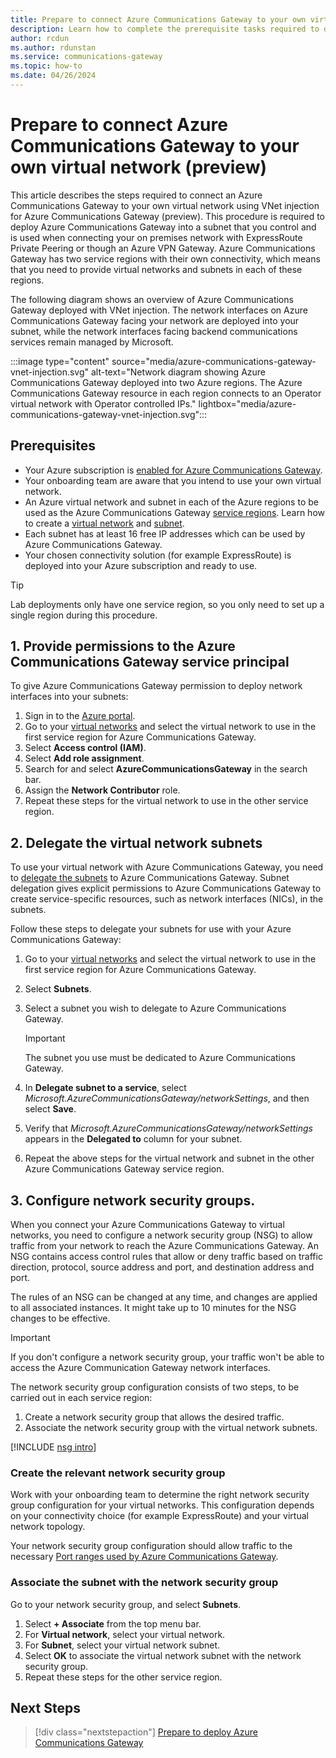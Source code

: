 ```yaml
---
title: Prepare to connect Azure Communications Gateway to your own virtual network
description: Learn how to complete the prerequisite tasks required to deploy Azure Communications Gateway with VNet injection. 
author: rcdun
ms.author: rdunstan
ms.service: communications-gateway
ms.topic: how-to
ms.date: 04/26/2024
---
```


# Prepare to connect Azure Communications Gateway to your own virtual network (preview)

This article describes the steps required to connect an Azure Communications Gateway to your own virtual network using VNet injection for Azure Communications Gateway (preview). This procedure is required to deploy Azure Communications Gateway into a subnet that you control and is used when connecting your on premises network with ExpressRoute Private Peering or though an Azure VPN Gateway. Azure Communications Gateway has two service regions with their own connectivity, which means that you need to provide virtual networks and subnets in each of these regions.

The following diagram shows an overview of Azure Communications Gateway deployed with VNet injection. The network interfaces on Azure Communications Gateway facing your network are deployed into your subnet, while the network interfaces facing backend communications services remain managed by Microsoft.

:::image type="content" source="media/azure-communications-gateway-vnet-injection.svg" alt-text="Network diagram showing Azure Communications Gateway deployed into two Azure regions. The Azure Communications Gateway resource in each region connects to an Operator virtual network with Operator controlled IPs." lightbox="media/azure-communications-gateway-vnet-injection.svg":::

## Prerequisites
- Your Azure subscription is [enabled for Azure Communications Gateway](prepare-to-deploy.md#get-access-to-azure-communications-gateway-for-your-azure-subscription).
- Your onboarding team are aware that you intend to use your own virtual network.
- An Azure virtual network and subnet in each of the Azure regions to be used as the Azure Communications Gateway [service regions](reliability-communications-gateway.md#service-regions). Learn how to create a [virtual network](/azure/virtual-network/manage-virtual-network) and [subnet](/azure/virtual-network/virtual-network-manage-subnet).
- Each subnet has at least 16 free IP addresses which can be used by Azure Communications Gateway. 
- Your chosen connectivity solution (for example ExpressRoute) is deployed into your Azure subscription and ready to use.

> [!TIP]
> Lab deployments only have one service region, so you only need to set up a single region during this procedure.

## 1. Provide permissions to the Azure Communications Gateway service principal

To give Azure Communications Gateway permission to deploy network interfaces into your subnets:

1. Sign in to the [Azure portal](https://portal.azure.com).
1. Go to your [virtual networks](https://portal.azure.com/#view/HubsExtension/BrowseResource/resourceType/Microsoft.Network%2FvirtualNetworks) and select the virtual network to use in the first service region for Azure Communications Gateway. 
1. Select **Access control (IAM)**.
1. Select **Add role assignment**.
1. Search for and select **AzureCommunicationsGateway** in the search bar.
1. Assign the **Network Contributor** role.
1. Repeat these steps for the virtual network to use in the other service region.

## 2. Delegate the virtual network subnets

To use your virtual network with Azure Communications Gateway, you need to [delegate the subnets](/azure/virtual-network/subnet-delegation-overview) to Azure Communications Gateway. Subnet delegation gives explicit permissions to Azure Communications Gateway to create service-specific resources, such as network interfaces (NICs), in the subnets.

Follow these steps to delegate your subnets for use with your Azure Communications Gateway:

1. Go to your [virtual networks](https://portal.azure.com/#view/HubsExtension/BrowseResource/resourceType/Microsoft.Network%2FvirtualNetworks) and select the virtual network to use in the first service region for Azure Communications Gateway.

1. Select  **Subnets**.
1. Select a subnet you wish to delegate to Azure Communications Gateway.

    > [!IMPORTANT]
    > The subnet you use must be dedicated to Azure Communications Gateway.
 
1. In **Delegate subnet to a service**, select *Microsoft.AzureCommunicationsGateway/networkSettings*, and then select **Save**.
1. Verify that *Microsoft.AzureCommunicationsGateway/networkSettings* appears in the **Delegated to** column for your subnet.
1. Repeat the above steps for the virtual network and subnet in the other Azure Communications Gateway service region.

## 3. Configure network security groups.

When you connect your Azure Communications Gateway to virtual networks, you need to configure a network security group (NSG) to allow traffic from your network to reach the Azure Communications Gateway. An NSG contains access control rules that allow or deny traffic based on traffic direction, protocol, source address and port, and destination address and port.

The rules of an NSG can be changed at any time, and changes are applied to all associated instances. It might take up to 10 minutes for the NSG changes to be effective.

> [!IMPORTANT]
> If you don't configure a network security group, your traffic won't be able to access the Azure Communication Gateway network interfaces.

The network security group configuration consists of two steps, to be carried out in each service region:

1. Create a network security group that allows the desired traffic.
1. Associate the network security group with the virtual network subnets.

[!INCLUDE [nsg intro](../../includes/virtual-networks-create-nsg-intro-include.md)]

### Create the relevant network security group

Work with your onboarding team to determine the right network security group configuration for your virtual networks. This configuration depends on your connectivity choice (for example ExpressRoute) and your virtual network topology.

Your network security group configuration should allow traffic to the necessary [Port ranges used by Azure Communications Gateway](./connectivity.md#port-ranges-used-by-azure-communications-gateway).

### Associate the subnet with the network security group

Go to your network security group, and select **Subnets**.

1. Select **+ Associate** from the top menu bar.
1. For **Virtual network**, select your virtual network.
1. For **Subnet**, select your virtual network subnet.
1. Select **OK** to associate the virtual network subnet with the network security group.
1. Repeat these steps for the other service region.

## Next Steps

> [!div class="nextstepaction"]
> [Prepare to deploy Azure Communications Gateway](prepare-to-deploy.md)
